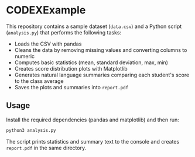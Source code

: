 # CODEXExample

This repository contains a sample dataset (`data.csv`) and a Python script
(`analysis.py`) that performs the following tasks:

- Loads the CSV with pandas
- Cleans the data by removing missing values and converting columns to numeric
- Computes basic statistics (mean, standard deviation, max, min)
- Creates score distribution plots with Matplotlib
- Generates natural language summaries comparing each student's score to the
  class average
- Saves the plots and summaries into `report.pdf`

## Usage

Install the required dependencies (pandas and matplotlib) and then run:

```bash
python3 analysis.py
```

The script prints statistics and summary text to the console and creates
`report.pdf` in the same directory.
